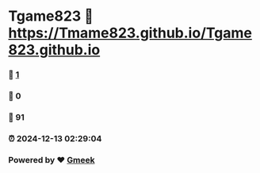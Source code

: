 # Tgame823 :link: https://Tmame823.github.io/Tgame823.github.io 
### :page_facing_up: [1](https://Tmame823.github.io/Tgame823.github.io/tag.html) 
### :speech_balloon: 0 
### :hibiscus: 91 
### :alarm_clock: 2024-12-13 02:29:04 
### Powered by :heart: [Gmeek](https://github.com/Meekdai/Gmeek)
